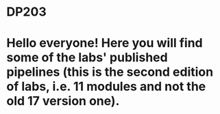# DP203
# Hello everyone! Here you will find some of the labs' published pipelines (this is the second edition of labs, i.e. 11 modules and not the old 17 version one).
